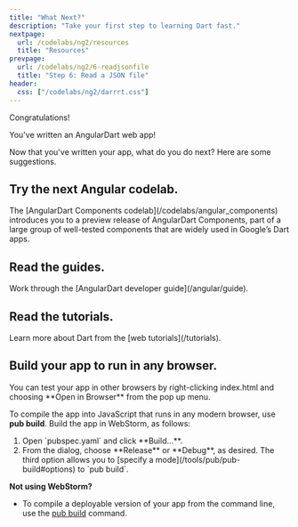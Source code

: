 ```yaml
---
title: "What Next?"
description: "Take your first step to learning Dart fast."
nextpage:
  url: /codelabs/ng2/resources
  title: "Resources"
prevpage:
  url: /codelabs/ng2/6-readjsonfile
  title: "Step 6: Read a JSON file"
header:
  css: ["/codelabs/ng2/darrrt.css"]
---
```


<p class="lead">Congratulations!</p>

You've written an AngularDart web app!

Now that you've written your app, what do you do next?
Here are some suggestions.

## <i class="fa fa-anchor"> </i> Try the next Angular codelab.

<div class="trydart-step-details" markdown="1">
The [AngularDart Components codelab](/codelabs/angular_components)
introduces you to a preview release of AngularDart Components,
part of a large group of well-tested components that
are widely used in Google’s Dart apps.
</div>

## <i class="fa fa-anchor"> </i> Read the guides.

<div class="trydart-step-details" markdown="1">
Work through the [AngularDart developer guide](/angular/guide).
</div>


## <i class="fa fa-anchor"> </i> Read the tutorials.

<div class="trydart-step-details" markdown="1">
Learn more about Dart from
the [web tutorials](/tutorials).
</div>


## <i class="fa fa-anchor"> </i> Build your app to run in any browser.

<div class="row"> <div class="col-md-7" markdown="1">

<div class="trydart-step-details" markdown="1">
You can test your app in other browsers by right-clicking
index.html and choosing **Open in Browser** from the pop up menu.

To compile the app into JavaScript that runs in any modern browser,
use **pub build**.  Build the app in WebStorm, as follows:

<ol markdown="1">
<li markdown="1">Open `pubspec.yaml` and click **Build...**.
</li>

<li markdown="1">From the dialog,
choose **Release** or **Debug**, as desired.
The third option allows you to
[specify a mode](/tools/pub/pub-build#options)
to `pub build`.
</li>
</ol>

</div>

</div> <div class="col-md-5" markdown="1">

<i class="fa fa-lightbulb-o key-header"> </i> <strong> Not using WebStorm? </strong>

* To compile a deployable version of your app from the command line,
  use the [pub build](/tools/pub/pub-build) command.

</div></div>
